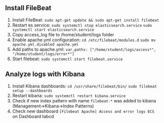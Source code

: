 ## Install FileBeat
1. Install FileBeat:
    `sudo apt-get update && sudo apt-get install filebeat`
2. Restart es service:
    `sudo systemctl stop elasticsearch.service`
    `sudo systemctl start elasticsearch.service`
3. Copy access_log file to /home/student/logs folder
4. Enable apache.yml configuration:
    `cd /etc/filebeat/modules.d`
    `sudo mv apache.yml.disabled apache.yml`
5. Add paths to apache.yml:
    `var.paths: ["/home/student/logs/access*", "/home/student/logs/error*"]`
6. Start filebeat:
    `sudo systemctl start filebeat.service`

## Analyze logs with Kibana
1. Install Kibana dashboards:
    `cd /usr/share/filebeat/bin/`
    `sudo filebeat setup --dashboards`
2. Restart kibana:
    `sudo systemctl restart kibana.service`
3. Check if new index pattern with name `filebeat-*` was added to kibana (Management->Kibana->Index Patterns)
4. Check new dashboard `[Filebeat Apache] Access and error logs ECS` on Dashboard tabcd 